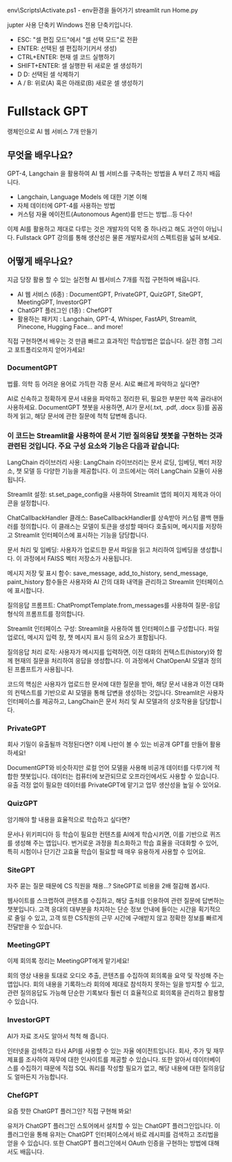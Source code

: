 env\Scripts\Activate.ps1 - env환경을 들어가기
streamlit run Home.py

jupter 사용 단축키
Windows 전용 단축키입니다.

- ESC: "셀 편집 모드"에서 "셀 선택 모드"로 전환
- ENTER: 선택된 셀 편집하기(커서 생성)
- CTRL+ENTER: 현재 셀 코드 실행하기
- SHIFT+ENTER: 셀 실행한 뒤 새로운 셀 생성하기
- D D: 선택된 셀 삭제하기
- A / B: 위로(A) 혹은 아래로(B) 새로운 셀 생성하기

# Fullstack GPT

랭체인으로 AI 웹 서비스 7개 만들기

## 무엇을 배우나요?

GPT-4, Langchain 을 활용하여 AI 웹 서비스를 구축하는 방법을 A 부터 Z 까지 배웁니다.

-   Langchain, Language Models 에 대한 기본 이해
-   자체 데이터에 GPT-4를 사용하는 방법
-   커스텀 자율 에이전트(Autonomous Agent)를 만드는 방법…등 다수!

이제 AI를 활용하고 제대로 다루는 것은 개발자의 덕목 중 하나라고 해도 과언이 아닙니다. Fullstack GPT 강의를 통해 생산성은 물론 개발자로서의 스펙트럼을 넓혀 보세요.

## 어떻게 배우나요?

지금 당장 활용 할 수 있는 실전형 AI 웹서비스 7개를 직접 구현하며 배웁니다.

- AI 웹 서비스 (6종) : DocumentGPT, PrivateGPT, QuizGPT, SiteGPT, MeetingGPT, InvestorGPT
- ChatGPT 플러그인 (1종) : ChefGPT
- 활용하는 패키지 : Langchain, GPT-4, Whisper, FastAPI, Streamlit, Pinecone, Hugging Face… and more!

직접 구현하면서 배우는 것 만큼 빠르고 효과적인 학습방법은 없습니다. 실전 경험 그리고 포트폴리오까지 얻어가세요!

### DocumentGPT

법률. 의학 등 어려운 용어로 가득한 각종 문서. AI로 빠르게 파악하고 싶다면?

AI로 신속하고 정확하게 문서 내용을 파악하고 정리한 뒤, 필요한 부분만 쏙쏙 골라내어 사용하세요. DocumentGPT 챗봇을 사용하면, AI가 문서(.txt, .pdf, .docx 등)를 꼼꼼하게 읽고, 해당 문서에 관한 질문에 척척 답변해 줍니다.

### 이 코드는 Streamlit을 사용하여 문서 기반 질의응답 챗봇을 구현하는 것과 관련된 것입니다. 주요 구성 요소와 기능은 다음과 같습니다:

LangChain 라이브러리 사용: LangChain 라이브러리는 문서 로딩, 임베딩, 벡터 저장소, 챗 모델 등 다양한 기능을 제공합니다. 이 코드에서는 여러 LangChain 모듈이 사용됩니다.

Streamlit 설정: st.set_page_config을 사용하여 Streamlit 앱의 페이지 제목과 아이콘을 설정합니다.

ChatCallbackHandler 클래스: BaseCallbackHandler를 상속받아 커스텀 콜백 핸들러를 정의합니다. 이 클래스는 모델이 토큰을 생성할 때마다 호출되며, 메시지를 저장하고 Streamlit 인터페이스에 표시하는 기능을 담당합니다.

문서 처리 및 임베딩: 사용자가 업로드한 문서 파일을 읽고 처리하여 임베딩을 생성합니다. 이 과정에서 FAISS 벡터 저장소가 사용됩니다.

메시지 저장 및 표시 함수: save_message, add_to_history, send_message, paint_history 함수들은 사용자와 AI 간의 대화 내역을 관리하고 Streamlit 인터페이스에 표시합니다.

질의응답 프롬프트: ChatPromptTemplate.from_messages를 사용하여 질문-응답 형식의 프롬프트를 정의합니다.

Streamlit 인터페이스 구성: Streamlit을 사용하여 웹 인터페이스를 구성합니다. 파일 업로더, 메시지 입력 창, 챗 메시지 표시 등의 요소가 포함됩니다.

질의응답 처리 로직: 사용자가 메시지를 입력하면, 이전 대화의 컨텍스트(history)와 함께 현재의 질문을 처리하여 응답을 생성합니다. 이 과정에서 ChatOpenAI 모델과 정의된 프롬프트가 사용됩니다.

코드의 핵심은 사용자가 업로드한 문서에 대한 질문을 받아, 해당 문서 내용과 이전 대화의 컨텍스트를 기반으로 AI 모델을 통해 답변을 생성하는 것입니다. Streamlit은 사용자 인터페이스를 제공하고, LangChain은 문서 처리 및 AI 모델과의 상호작용을 담당합니다.

### PrivateGPT

회사 기밀이 유출될까 걱정된다면? 이제 나만이 볼 수 있는 비공개 GPT를 만들어 활용하세요!

DocumentGPT와 비슷하지만 로컬 언어 모델을 사용해 비공개 데이터를 다루기에 적합한 챗봇입니다. 데이터는 컴퓨터에 보관되므로 오프라인에서도 사용할 수 있습니다. 유출 걱정 없이 필요한 데이터를 PrivateGPT에 맡기고 업무 생산성을 높일 수 있어요.

### QuizGPT

암기해야 할 내용을 효율적으로 학습하고 싶다면?

문서나 위키피디아 등 학습이 필요한 컨텐츠를 AI에게 학습시키면, 이를 기반으로 퀴즈를 생성해 주는 앱입니다. 번거로운 과정을 최소화하고 학습 효율을 극대화할 수 있어, 특히 시험이나 단기간 고효율 학습이 필요할 때 매우 유용하게 사용할 수 있어요.

### SiteGPT

자주 묻는 질문 때문에 CS 직원을 채용...? SiteGPT로 비용을 2배 절감해 봅시다.

웹사이트를 스크랩하여 콘텐츠를 수집하고, 해당 출처를 인용하여 관련 질문에 답변하는 챗봇입니다. 고객 응대의 대부분을 차지하는 단순 정보 안내에 들이는 시간을 획기적으로 줄일 수 있고, 고객 또한 CS직원의 근무 시간에 구애받지 않고 정확한 정보를 빠르게 전달받을 수 있습니다.

### MeetingGPT

이제 회의록 정리는 MeetingGPT에게 맡기세요!

회의 영상 내용을 토대로 오디오 추출, 콘텐츠를 수집하여 회의록을 요약 및 작성해 주는 앱입니다. 회의 내용을 기록하느라 회의에 제대로 참석하지 못하는 일을 방지할 수 있고, 관련 질의응답도 가능해 단순한 기록보다 훨씬 더 효율적으로 회의록을 관리하고 활용할 수 있습니다.

### InvestorGPT

AI가 자료 조사도 알아서 척척 해 줍니다.

인터넷을 검색하고 타사 API를 사용할 수 있는 자율 에이전트입니다. 회사, 주가 및 재무제표를 조사하여 재무에 대한 인사이트를 제공할 수 있습니다. 또한 알아서 데이터베이스를 수집하기 때문에 직접 SQL 쿼리를 작성할 필요가 없고, 해당 내용에 대한 질의응답도 얼마든지 가능합니다.

### ChefGPT

요즘 핫한 ChatGPT 플러그인? 직접 구현해 봐요!

유저가 ChatGPT 플러그인 스토어에서 설치할 수 있는 ChatGPT 플러그인입니다. 이 플러그인을 통해 유저는 ChatGPT 인터페이스에서 바로 레시피를 검색하고 조리법을 얻을 수 있습니다. 또한 ChatGPT 플러그인에서 OAuth 인증을 구현하는 방법에 대해서도 배웁니다.